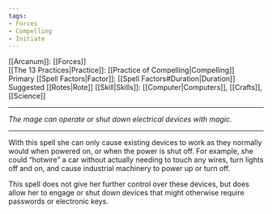 ```yaml
---
tags:
- Forces
- Compelling
- Initiate
---
```


[[Arcanum]]: [[Forces]]\
[[The 13 Practices|Practice]]: [[Practice of Compelling|Compelling]]\
Primary [[Spell Factors|Factor]]: [[Spell Factors#Duration|Duration]]\
Suggested [[Rotes|Rote]] [[Skill|Skills]]: [[Computer|Computers]], [[Crafts]], [[Science]]

---

_The mage can operate or shut down electrical devices with magic._

---

With this spell she can only cause existing devices to work as they normally would when powered on, or when the power is shut off. For example, she could “hotwire” a car without actually needing to touch any wires, turn lights off and on, and cause industrial machinery to power up or turn off. 

This spell does not give her further control over these devices, but does allow her to engage or shut down devices that might otherwise require passwords or electronic keys.